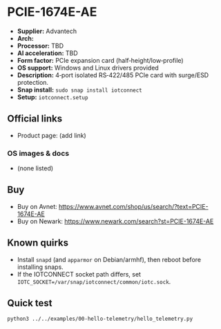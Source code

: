 # PCIE-1674E-AE

- **Supplier:** Advantech
- **Arch:** 
- **Processor:** TBD
- **AI acceleration:** TBD
- **Form factor:** PCIe expansion card (half‑height/low‑profile)
- **OS support:** Windows and Linux drivers provided
- **Description:** 4‑port isolated RS‑422/485 PCIe card with surge/ESD protection.
- **Snap install:** `sudo snap install iotconnect`
- **Setup:** `iotconnect.setup`

## Official links
- Product page: (add link)

### OS images & docs
- (none listed)

## Buy
- Buy on Avnet: https://www.avnet.com/shop/us/search/?text=PCIE-1674E-AE
- Buy on Newark: https://www.newark.com/search?st=PCIE-1674E-AE

## Known quirks
- Install `snapd` (and `apparmor` on Debian/armhf), then reboot before installing snaps.
- If the IOTCONNECT socket path differs, set `IOTC_SOCKET=/var/snap/iotconnect/common/iotc.sock`.

## Quick test
```bash
python3 ../../examples/00-hello-telemetry/hello_telemetry.py
```
